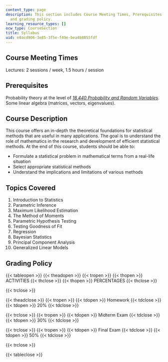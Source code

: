 ```yaml
---
content_type: page
description: This section includes Course Meeting Times, Prerequisites, Topics Covered,
  and grading policy.
learning_resource_types: []
ocw_type: CourseSection
title: Syllabus
uid: e0acd906-3e85-3f5e-f49e-bea4b8855fdf
---
```


Course Meeting Times
--------------------

Lectures: 2 sessions / week, 1.5 hours / session

Prerequisites
-------------

Probability theory at the level of _[18.440 Probability and Random Variables](/courses/18-440-probability-and-random-variables-spring-2014)_. Some linear algebra (matrices, vectors, eigenvalues).

Course Description
------------------

This course offers an in-depth the theoretical foundations for statistical methods that are useful in many applications. The goal is to understand the role of mathematics in the research and development of efficient statistical methods. At the end of this course, students should be able to:

*   Formulate a statistical problem in mathematical terms from a real-life situation
*   Select appropriate statistical methods
*   Understand the implications and limitations of various methods

Topics Covered
--------------

1.  Introduction to Statistics
2.  Parametric Inference
3.  Maximum Likelihood Estimation
4.  The Method of Moments
5.  Parametric Hypothesis Testing
6.  Testing Goodness of Fit
7.  Regression
8.  Bayesian Statistics
9.  Principal Component Analysis
10.  Generalized Linear Models

Grading Policy
--------------

{{< tableopen >}}
{{< theadopen >}}
{{< tropen >}}
{{< thopen >}}
ACTIVITIES
{{< thclose >}}
{{< thopen >}}
PERCENTAGES
{{< thclose >}}

{{< trclose >}}

{{< theadclose >}}
{{< tropen >}}
{{< tdopen >}}
Homework
{{< tdclose >}}
{{< tdopen >}}
20%
{{< tdclose >}}

{{< trclose >}}
{{< tropen >}}
{{< tdopen >}}
Midterm Exam
{{< tdclose >}}
{{< tdopen >}}
30%
{{< tdclose >}}

{{< trclose >}}
{{< tropen >}}
{{< tdopen >}}
Final Exam
{{< tdclose >}}
{{< tdopen >}}
50%
{{< tdclose >}}

{{< trclose >}}

{{< tableclose >}}